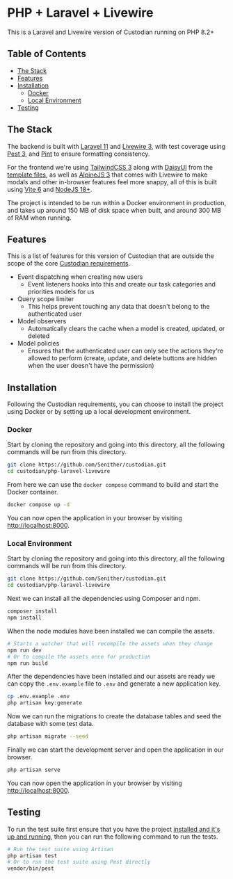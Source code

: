 # PHP + Laravel + Livewire

This is a Laravel and Livewire version of Custodian running on PHP 8.2+

## Table of Contents

- [The Stack](#the-stack)
- [Features](#features)
- [Installation](#installation)
    - [Docker](#docker)
    - [Local Environment](#local-environment)
- [Testing](#testing)

## The Stack

The backend is built with [Laravel 11](https://laravel.com/) and [Livewire 3](https://livewire.laravel.com/), with test coverage using [Pest 3](https://pestphp.com/), and [Pint](https://laravel.com/docs/11.x/pint#main-content) to ensure formatting consistency.

For the frontend we're using [TailwindCSS 3](https://tailwindcss.com/) along with [DaisyUI](https://daisyui.com/) from the [template files](/template/), as well as [AlpineJS 3](https://alpinejs.dev/) that comes with Livewire to make modals and other in-browser features feel more snappy, all of this is built using [Vite 6](https://vite.dev/) and [NodeJS 18+](https://nodejs.org/).

The project is intended to be run within a Docker environment in production, and takes up around 150 MB of disk space when built, and around 300 MB of RAM when running.

## Features

This is a list of features for this version of Custodian that are outside the scope of the core [Custodian requirements](/README.md#requirements).

- Event dispatching when creating new users
    - Event listeners hooks into this and create our task categories and priorities models for us
- Query scope limiter
    - This helps prevent touching any data that doesn't belong to the authenticated user
- Model observers
    - Automatically clears the cache when a model is created, updated, or deleted
- Model policies
    - Ensures that the authenticated user can only see the actions they're allowed to perform (create, update, and delete buttons are hidden when the user doesn't have the permission)

## Installation

Following the Custodian requirements, you can choose to install the project using Docker or by setting up a local development environment.

### Docker

Start by cloning the repository and going into this directory, all the following commands will be run from this directory.

```bash
git clone https://github.com/Senither/custodian.git
cd custodian/php-laravel-livewire
```

From here we can use the `docker compose` command to build and start the Docker container.

```bash
docker compose up -d
```

You can now open the application in your browser by visiting [http://localhost:8000](http://localhost:8000).

### Local Environment

Start by cloning the repository and going into this directory, all the following commands will be run from this directory.

```bash
git clone https://github.com/Senither/custodian.git
cd custodian/php-laravel-livewire
```

Next we can install all the dependencies using Composer and npm.

```bash
composer install
npm install
```

When the node modules have been installed we can compile the assets.

```bash
# Starts a watcher that will recompile the assets when they change
npm run dev
# Or to compile the assets once for production
npm run build
```

After the dependencies have been installed and our assets are ready we can copy the `.env.example` file to `.env` and generate a new application key.

```bash
cp .env.example .env
php artisan key:generate
```

Now we can run the migrations to create the database tables and seed the database with some test data.

```bash
php artisan migrate --seed
```

Finally we can start the development server and open the application in our browser.

```bash
php artisan serve
```

You can now open the application in your browser by visiting [http://localhost:8000](http://localhost:8000).

## Testing

To run the test suite first ensure that you have the project [installed and it's up and running](#installation), then you can run the following command to run the tests.

```bash
# Run the test suite using Artisan
php artisan test
# Or to run the test suite using Pest directly
vendor/bin/pest
```
